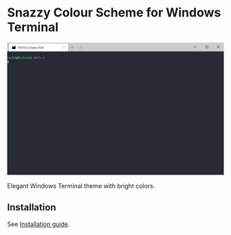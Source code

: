 # Snazzy Colour Scheme for Windows Terminal

![Screenshot](assets/screenshot.png)

Elegant Windows Terminal theme with bright colors.

## Installation

See [Installation guide](INSTALL.md).

